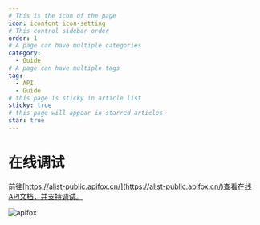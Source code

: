 ```yaml
---
# This is the icon of the page
icon: iconfont icon-setting
# This control sidebar order
order: 1
# A page can have multiple categories
category:
  - Guide
# A page can have multiple tags
tag:
  - API
  - Guide
# this page is sticky in article list
sticky: true
# this page will appear in starred articles
star: true
---
```


# 在线调试

前往[https://alist-public.apifox.cn/](https://alist-public.apifox.cn/)查看在线API文档，并支持调试。

![apifox](/img/api/apifox.png)
